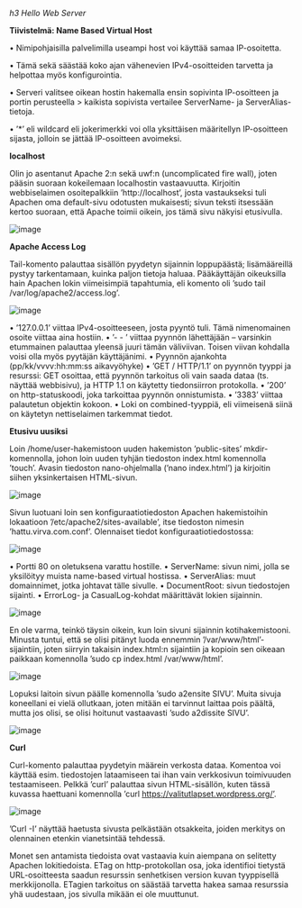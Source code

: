 *h3 Hello Web Server*

**Tiivistelmä: Name Based Virtual Host**

•	Nimipohjaisilla palvelimilla useampi host voi käyttää samaa IP-osoitetta.

•	Tämä sekä säästää koko ajan vähenevien IPv4-osoitteiden tarvetta ja helpottaa myös konfigurointia.

•	Serveri valitsee oikean hostin hakemalla ensin sopivinta IP-osoitteen ja portin perusteella > kaikista sopivista vertailee ServerName- ja ServerAlias-tietoja.

•	’*’ eli wildcard eli jokerimerkki voi olla yksittäisen määritellyn IP-osoitteen sijasta, jolloin se jättää IP-osoitteen avoimeksi.

**localhost**

Olin jo asentanut Apache 2:n sekä uwf:n (uncomplicated fire wall), joten pääsin suoraan kokeilemaan localhostin vastaavuutta. Kirjoitin webbiselaimen osoitepalkkiin ’http://localhost’, josta vastaukseksi tuli Apachen oma default-sivu odotusten mukaisesti; sivun teksti itsessään kertoo suoraan, että Apache toimii oikein, jos tämä sivu näkyisi etusivulla.

![image](h3-1.png)

**Apache Access Log**

Tail-komento palauttaa sisällön pyydetyn sijainnin loppupäästä; lisämääreillä pystyy tarkentamaan, kuinka paljon tietoja haluaa. Pääkäyttäjän oikeuksilla hain Apachen lokin viimeisimpiä tapahtumia, eli komento oli ’sudo tail /var/log/apache2/access.log’.

![image](h3-2.png)

•	’127.0.0.1’ viittaa IPv4-osoitteeseen, josta pyyntö tuli. Tämä nimenomainen osoite viittaa aina hostiin.
•	’- - ’ viittaa pyynnön lähettäjään – varsinkin etummainen palauttaa yleensä juuri tämän väliviivan. Toisen viivan kohdalla voisi olla myös pyytäjän käyttäjänimi.
•	Pyynnön ajankohta (pp/kk/vvvv:hh:mm:ss aikavyöhyke)
•	’GET / HTTP/1.1’ on pyynnön tyyppi ja resurssi: GET osoittaa, että pyynnön tarkoitus oli vain saada dataa (ts. näyttää webbisivu), ja HTTP 1.1 on käytetty tiedonsiirron protokolla.
•	’200’ on http-statuskoodi, joka tarkoittaa pyynnön onnistumista.
•	’3383’ viittaa palautetun objektin kokoon.
•	Loki on combined-tyyppiä, eli viimeisenä siinä on käytetyn nettiselaimen tarkemmat tiedot.

**Etusivu uusiksi**

Loin /home/user-hakemistoon uuden hakemiston ’public-sites’ mkdir-komennolla, johon loin uuden tyhjän tiedoston index.html komennolla ’touch’. Avasin tiedoston nano-ohjelmalla (’nano index.html’) ja kirjoitin siihen yksinkertaisen HTML-sivun.

![image](h3-3.png)

Sivun luotuani loin sen konfiguraatiotiedoston Apachen hakemistoihin lokaatioon ’/etc/apache2/sites-available’, itse tiedoston nimesin ’hattu.virva.com.conf’. Olennaiset tiedot konfiguraatiotiedostossa:

![image](h3-4.png)

•	Portti 80 on oletuksena varattu hostille.
•	ServerName: sivun nimi, jolla se yksilöityy muista name-based virtual hostissa.
•	ServerAlias: muut domainnimet, jotka johtavat tälle sivulle.
•	DocumentRoot: sivun tiedostojen sijainti.
•	ErrorLog- ja CasualLog-kohdat määrittävät lokien sijainnin.

![image](h3-5.png)

En ole varma, teinkö täysin oikein, kun loin sivuni sijainnin kotihakemistooni. Minusta tuntui, että se olisi pitänyt luoda ennemmin ’/var/www/html’-sijaintiin, joten siirryin takaisin index.html:n sijaintiin ja kopioin sen oikeaan paikkaan komennolla ’sudo cp index.html /var/www/html’.

![image](h3-6.png)

Lopuksi laitoin sivun päälle komennolla ’sudo a2ensite SIVU’. Muita sivuja koneellani ei vielä ollutkaan, joten mitään ei tarvinnut laittaa pois päältä, mutta jos olisi, se olisi hoitunut vastaavasti ’sudo a2dissite SIVU’.

![image](h3-7.png)

**Curl**

Curl-komento palauttaa pyydetyin määrein verkosta dataa. Komentoa voi käyttää esim. tiedostojen lataamiseen tai ihan vain verkkosivun toimivuuden testaamiseen. Pelkkä ’curl’ palauttaa sivun HTML-sisällön, kuten tässä kuvassa haettuani komennolla ’curl https://valitutlapset.wordpress.org/’.

![image](h3-8.png)

’Curl -I’ näyttää haetusta sivusta pelkästään otsakkeita, joiden merkitys on olennainen etenkin vianetsintää tehdessä.

Monet sen antamista tiedoista ovat vastaavia kuin aiempana on selitetty Apachen lokitiedoista. ETag on http-protokollan osa, joka identifioi tietystä URL-osoitteesta saadun resurssin senhetkisen version kuvan tyyppisellä merkkijonolla. ETagien tarkoitus on säästää tarvetta hakea samaa resurssia yhä uudestaan, jos sivulla mikään ei ole muuttunut.
